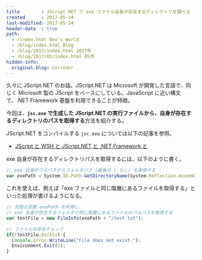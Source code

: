 ```yaml
---
title        : JScript.NET で exe ファイル自身が存在するディレクトリを調べる
created      : 2017-05-24
last-modified: 2017-05-24
header-date  : true
path:
  - /index.html Neo's World
  - /blog/index.html Blog
  - /blog/2017/index.html 2017年
  - /blog/2017/05/index.html 05月
hidden-info:
  original-blog: Corredor
---
```


久々に JScript.NET のお話。JScript.NET は Microsoft が開発した言語で、同じく Microsoft 製の JScript をベースにしている。JavaScript に近い構文で、.NET Framework 基盤を利用できることが特徴。

今回は、**`jsc.exe` で生成した JScript.NET の実行ファイルから、自身が存在するディレクトリのパスを取得する**方法を紹介する。

JScript.NET をコンパイルする `jsc.exe` については以下の記事を参照。

- [JScript と WSH と JScript.NET と .NET Framework と](/blog/2016/09/27-01.html)

exe 自身が存在するディレクトリパスを取得するには、以下のように書く。

```javascript
// exe 自身のフルパスからフォルダパス (最後の \ なし) を取得する
var exePath = System.IO.Path.GetDirectoryName(System.Reflection.Assembly.GetExecutingAssembly().Location);
```

これを使えば、例えば「exe ファイルと同じ階層にあるファイルを取得する」といった処理が書けるようになる。

```javascript
// 先程の変数 exePath を利用し、
// exe 自身が存在するフォルダと同じ階層にあるファイルのフルパスを取得する
var testFile = new FileInfo(exePath + "/test.txt");

// ファイルの存在チェック
if(!testFile.Exists) {
  Console.Error.WriteLine("File does not exist.");
  Environment.Exit(1);
}
```

